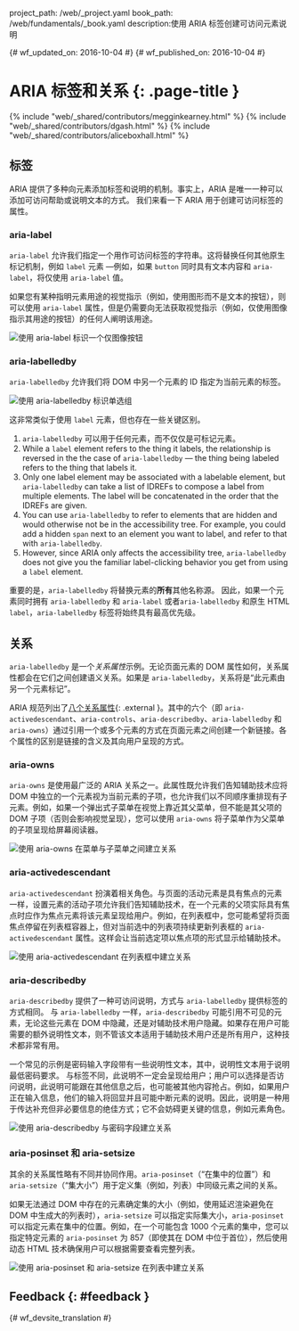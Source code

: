 project_path: /web/_project.yaml book_path: /web/fundamentals/_book.yaml description:使用 ARIA 标签创建可访问元素说明

{# wf_updated_on: 2016-10-04 #} {# wf_published_on: 2016-10-04 #}

# ARIA 标签和关系 {: .page-title }

{% include "web/_shared/contributors/megginkearney.html" %} {% include "web/_shared/contributors/dgash.html" %} {% include "web/_shared/contributors/aliceboxhall.html" %}

## 标签

ARIA 提供了多种向元素添加标签和说明的机制。事实上，ARIA 是唯一一种可以添加可访问帮助或说明文本的方式。 我们来看一下 ARIA 用于创建可访问标签的属性。

### aria-label

`aria-label` 允许我们指定一个用作可访问标签的字符串。这将替换任何其他原生标记机制，例如 `label` 元素 &mdash;例如，如果 `button` 同时具有文本内容和 `aria-label`，将仅使用 `aria-label` 值。

如果您有某种指明元素用途的视觉指示（例如，使用图形而不是文本的按钮），则可以使用 `aria-label` 属性，但是仍需要向无法获取视觉指示（例如，仅使用图像指示其用途的按钮）的任何人阐明该用途。

![使用 aria-label 标识一个仅图像按钮](imgs/aria-label.jpg)

### aria-labelledby

`aria-labelledby` 允许我们将 DOM 中另一个元素的 ID 指定为当前元素的标签。

![使用 aria-labelledby 标识单选组](imgs/aria-labelledby.jpg)

这非常类似于使用 `label` 元素，但也存在一些关键区别。

1. `aria-labelledby` 可以用于任何元素，而不仅仅是可标记元素。
2. While a `label` element refers to the thing it labels, the relationship is reversed in the the case of `aria-labelledby` &mdash; the thing being labeled refers to the thing that labels it.
3. Only one label element may be associated with a labelable element, but `aria-labelledby` can take a list of IDREFs to compose a label from multiple elements. The label will be concatenated in the order that the IDREFs are given.
4. You can use `aria-labelledby` to refer to elements that are hidden and would otherwise not be in the accessibility tree. For example, you could add a hidden `span` next to an element you want to label, and refer to that with `aria-labelledby`.
5. However, since ARIA only affects the accessibility tree, `aria-labelledby` does not give you the familiar label-clicking behavior you get from using a `label` element.

重要的是，`aria-labelledby` 将替换元素的**所有**其他名称源。 因此，如果一个元素同时拥有 `aria-labelledby` 和 `aria-label` 或者`aria-labelledby` 和原生 HTML `label`，`aria-labelledby` 标签将始终具有最高优先级。

## 关系

`aria-labelledby` 是一个*关系属性*示例。无论页面元素的 DOM 属性如何，关系属性都会在它们之间创建语义关系。如果是 `aria-labelledby`，关系将是“此元素由另一个元素标记”。

ARIA 规范列出了[八个关系属性](https://www.w3.org/TR/wai-aria/states_and_properties#attrs_relationships){: .external }。其中的六个（即 `aria-activedescendant`、`aria-controls`、`aria-describedby`、`aria-labelledby` 和 `aria-owns`）通过引用一个或多个元素的方式在页面元素之间创建一个新链接。各个属性的区别是链接的含义及其向用户呈现的方式。

### aria-owns

`aria-owns` 是使用最广泛的 ARIA 关系之一。此属性既允许我们告知辅助技术应将 DOM 中独立的一个元素视为当前元素的子项，也允许我们以不同顺序重排现有子元素。例如，如果一个弹出式子菜单在视觉上靠近其父菜单，但不能是其父项的 DOM 子项（否则会影响视觉呈现），您可以使用 `aria-owns` 将子菜单作为父菜单的子项呈现给屏幕阅读器。

![使用 aria-owns 在菜单与子菜单之间建立关系](imgs/aria-owns.jpg)

### aria-activedescendant

`aria-activedescendant` 扮演着相关角色。与页面的活动元素是具有焦点的元素一样，设置元素的活动子项允许我们告知辅助技术，在一个元素的父项实际具有焦点时应作为焦点元素将该元素呈现给用户。例如，在列表框中，您可能希望将页面焦点停留在列表框容器上，但对当前选中的列表项持续更新列表框的 `aria-activedescendant` 属性。这样会让当前选定项以焦点项的形式显示给辅助技术。

![使用 aria-activedescendant 在列表框中建立关系](imgs/aria-activedescendant.jpg)

### aria-describedby

`aria-describedby` 提供了一种可访问说明，方式与 `aria-labelledby` 提供标签的方式相同。 与 `aria-labelledby` 一样，`aria-describedby` 可能引用不可见的元素，无论这些元素在 DOM 中隐藏，还是对辅助技术用户隐藏。如果存在用户可能需要的额外说明性文本，则不管该文本适用于辅助技术用户还是所有用户，这种技术都非常有用。

一个常见的示例是密码输入字段带有一些说明性文本，其中，说明性文本用于说明最低密码要求。 与标签不同，此说明不一定会呈现给用户；用户可以选择是否访问说明，此说明可能跟在其他信息之后，也可能被其他内容抢占。例如，如果用户正在输入信息，他们的输入将回显并且可能中断元素的说明。因此，说明是一种用于传达补充但非必要信息的绝佳方式；它不会妨碍更关键的信息，例如元素角色。

![使用 aria-describedby 与密码字段建立关系](imgs/aria-describedby.jpg)

### aria-posinset 和 aria-setsize

其余的关系属性略有不同并协同作用。`aria-posinset`（“在集中的位置”）和 `aria-setsize`（“集大小”）用于定义集（例如，列表）中同级元素之间的关系。

如果无法通过 DOM 中存在的元素确定集的大小（例如，使用延迟渲染避免在 DOM 中生成大的列表时），`aria-setsize` 可以指定实际集大小，`aria-posinset` 可以指定元素在集中的位置。例如，在一个可能包含 1000 个元素的集中，您可以指定特定元素的 `aria-posinset` 为 857（即使其在 DOM 中位于首位），然后使用动态 HTML 技术确保用户可以根据需要查看完整列表。

![使用 aria-posinset 和 aria-setsize 在列表中建立关系](imgs/aria-posinset.jpg)

## Feedback {: #feedback }

{# wf_devsite_translation #}